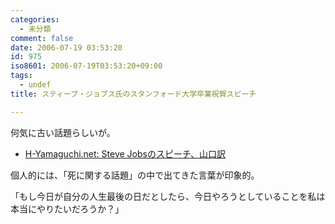 ```yaml
---
categories:
  - 未分類
comment: false
date: 2006-07-19 03:53:20
id: 975
iso8601: 2006-07-19T03:53:20+09:00
tags:
  - undef
title: スティーブ・ジョブス氏のスタンフォード大学卒業祝賀スピーチ

---
```


<div class="entry-body">
                                 <p>何気に古い話題らしいが。</p>

<ul><li><a href="http://www.h-yamaguchi.net/2006/07/jobs_2f1c.html">H-Yamaguchi.net: Steve Jobsのスピーチ、山口訳</a></li>
</ul><p>個人的には、「死に関する話題」の中で出てきた言葉が印象的。</p>

<p>「もし今日が自分の人生最後の日だとしたら、今日やろうとしていることを私は本当にやりたいだろうか？」</p>
                              </div>    	